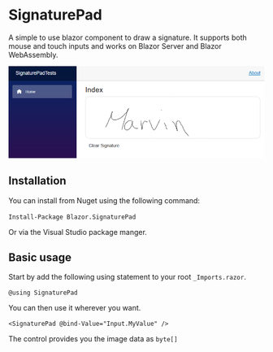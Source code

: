 # SignaturePad
A simple to use blazor component to draw a signature. It supports both mouse and touch inputs and works on Blazor Server and Blazor WebAssembly.

![SignaturePad Demo](images/demo.png)

## Installation

You can install from Nuget using the following command:

`Install-Package Blazor.SignaturePad`

Or via the Visual Studio package manger.

## Basic usage
Start by add the following using statement to your root `_Imports.razor`.

    @using SignaturePad

You can then use it wherever you want. 

    <SignaturePad @bind-Value="Input.MyValue" />

The control provides you the image data as `byte[]`